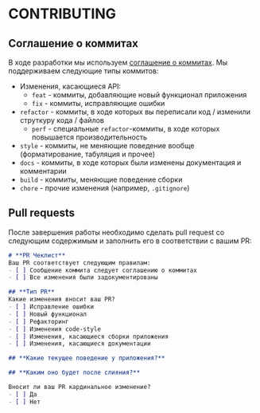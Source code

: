 # **CONTRIBUTING**

## **Соглашение о коммитах**
В ходе разработки мы используем [соглашение о коммитах](https://www.conventionalcommits.org/ru/v1.0.0/). Мы поддерживаем следующие типы коммитов:
* Изменения, касающиеся API:
    * `feat` - коммиты, добавляющие новый функционал приложения
    * `fix` - коммиты, исправляющие ошибки
* `refactor` - коммиты, в ходе которых вы переписали код / изменили струткуру кода / файлов
    * `perf` - специальные `refactor`-коммиты, в ходе которых повышается производительность
* `style` - коммиты, не меняющие поведение вообще (форматирование, табуляция и прочее)
* `docs` - коммиты, в ходе которых были изменены документация и комментарии
* `build` - коммиты, меняющие поведение сборки
* `chore` - прочие изменения (например, `.gitignore`)

## **Pull requests**
После завершения работы необходимо сделать pull request со следующим содержимым и заполнить его в соответствии с вашим PR:
```markdown
# **PR Чеклист**
Ваш PR соответствует следующим правилам:
- [ ] Сообщение коммита следует соглашению о коммитах
- [ ] Все изменения были задокументированы

## **Тип PR**
Какие изменения вносит ваш PR?
- [ ] Исправление ошибки
- [ ] Новый функционал 
- [ ] Рефакторинг
- [ ] Изменения code-style
- [ ] Изменения, касающиеся сборки приложения
- [ ] Изменения, касающиеся документации

## **Какие текущее поведение у приложения?**

## **Каким оно будет после слияния?**

Вносит ли ваш PR кардинальное изменение?
- [ ] Да
- [ ] Нет
```
